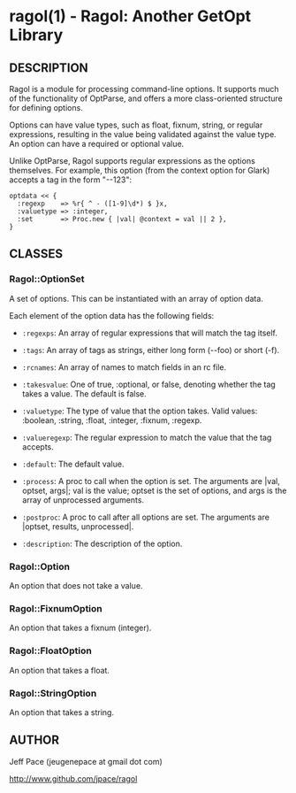ragol(1) - Ragol: Another GetOpt Library
========================================

## DESCRIPTION

Ragol is a module for processing command-line options. It supports much of the
functionality of OptParse, and offers a more class-oriented structure for
defining options.

Options can have value types, such as float, fixnum, string, or regular
expressions, resulting in the value being validated against the value type. An
option can have a required or optional value.

Unlike OptParse, Ragol supports regular expressions as the options themselves.
For example, this option (from the context option for Glark) accepts a tag in
the form "--123":

```
optdata << {
  :regexp    => %r{ ^ - ([1-9]\d*) $ }x,
  :valuetype => :integer,
  :set       => Proc.new { |val| @context = val || 2 },
}
```
## CLASSES

### Ragol::OptionSet

A set of options. This can be instantiated with an array of option data.

Each element of the option data has the following fields:

  * `:regexps`:
    An array of regular expressions that will match the tag itself.

  * `:tags`:
    An array of tags as strings, either long form (--foo) or short (-f).

  * `:rcnames`:
    An array of names to match fields in an rc file.

  * `:takesvalue`:
    One of true, :optional, or false, denoting whether the tag takes a value.
    The default is false.

  * `:valuetype`:
    The type of value that the option takes. Valid values: :boolean, :string,
    :float, :integer, :fixnum, :regexp.

  * `:valueregexp`:
    The regular expression to match the value that the tag accepts.

  * `:default`:
    The default value.

  * `:process`:
    A proc to call when the option is set. The arguments are |val, optset,
    args|; val is the value; optset is the set of options, and args is the array
    of unprocessed arguments.

  * `:postproc`:
    A proc to call after all options are set. The arguments are |optset,
    results, unprocessed|.

  * `:description`:
    The description of the option.

### Ragol::Option

An option that does not take a value.

### Ragol::FixnumOption

An option that takes a fixnum (integer).

### Ragol::FloatOption

An option that takes a float.

### Ragol::StringOption

An option that takes a string.

## AUTHOR

Jeff Pace (jeugenepace at gmail dot com)

http://www.github.com/jpace/ragol
